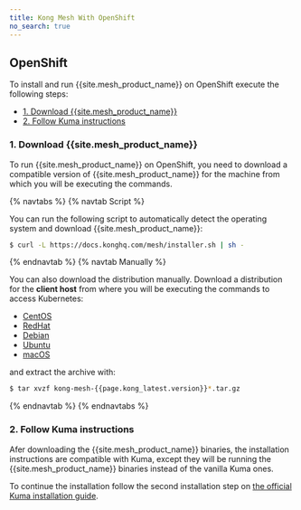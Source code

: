 ```yaml
---
title: Kong Mesh With OpenShift
no_search: true
---
```


## OpenShift

To install and run {{site.mesh_product_name}} on OpenShift execute the following steps:

* [1. Download {{site.mesh_product_name}}](#_1-download-kong-mesh)
* [2. Follow Kuma instructions](#_2-follow-kuma-instructions)

### 1. Download {{site.mesh_product_name}}

To run {{site.mesh_product_name}} on OpenShift, you need to download a compatible version of {{site.mesh_product_name}} for the machine from which you will be executing the commands.

{% navtabs %}
{% navtab Script %}

You can run the following script to automatically detect the operating system and download {{site.mesh_product_name}}:

```sh
$ curl -L https://docs.konghq.com/mesh/installer.sh | sh -
```

{% endnavtab %}
{% navtab Manually %}

You can also download the distribution manually. Download a distribution for the **client host** from where you will be executing the commands to access Kubernetes:

* [CentOS](https://kong.bintray.com/kong-mesh/kong-mesh-{{page.kong_latest.version}}-centos-amd64.tar.gz)
* [RedHat](https://kong.bintray.com/kong-mesh/kong-mesh-{{page.kong_latest.version}}-rhel-amd64.tar.gz)
* [Debian](https://kong.bintray.com/kong-mesh/kong-mesh-{{page.kong_latest.version}}-debian-amd64.tar.gz)
* [Ubuntu](https://kong.bintray.com/kong-mesh/kong-mesh-{{page.kong_latest.version}}-ubuntu-amd64.tar.gz)
* [macOS](https://kong.bintray.com/kong-mesh/kong-mesh-{{page.kong_latest.version}}-darwin-amd64.tar.gz)

and extract the archive with:

```sh
$ tar xvzf kong-mesh-{{page.kong_latest.version}}*.tar.gz
```

{% endnavtab %}
{% endnavtabs %}

### 2. Follow Kuma instructions

Afer downloading the {{site.mesh_product_name}} binaries, the installation instructions are compatible with Kuma, except they will be running the {{site.mesh_product_name}} binaries instead of the vanilla Kuma ones.

To continue the installation follow the second installation step on [the official Kuma installation guide](https://kuma.io/docs/0.7.1/installation/openshift/#_2-run-kuma).
